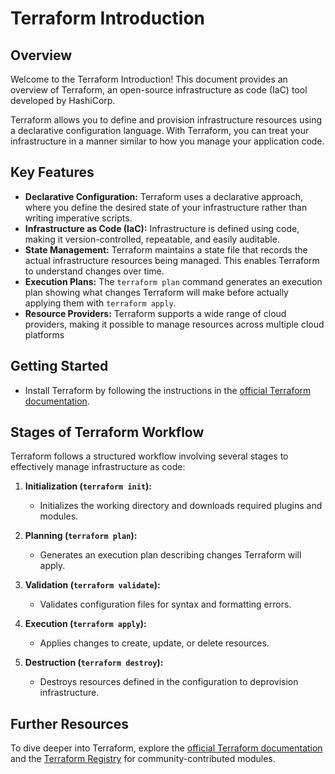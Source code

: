 # Terraform Introduction

## Overview

Welcome to the Terraform Introduction! This document provides an overview of Terraform, an open-source infrastructure as code (IaC) tool developed by HashiCorp.

Terraform allows you to define and provision infrastructure resources using a declarative configuration language. With Terraform, you can treat your infrastructure in a manner similar to how you manage your application code.

## Key Features

- **Declarative Configuration:** Terraform uses a declarative approach, where you define the desired state of your infrastructure rather than writing imperative scripts.
- **Infrastructure as Code (IaC):** Infrastructure is defined using code, making it version-controlled, repeatable, and easily auditable.
- **State Management:** Terraform maintains a state file that records the actual infrastructure resources being managed. This enables Terraform to understand changes over time.
- **Execution Plans:** The `terraform plan` command generates an execution plan showing what changes Terraform will make before actually applying them with `terraform apply`.
- **Resource Providers:** Terraform supports a wide range of cloud providers, making it possible to manage resources across multiple cloud platforms
## Getting Started

- Install Terraform by following the instructions in the [official Terraform documentation](https://www.terraform.io/docs/cli/index.html).

## Stages of Terraform Workflow

Terraform follows a structured workflow involving several stages to effectively manage infrastructure as code:

1. **Initialization (`terraform init`):**
   - Initializes the working directory and downloads required plugins and modules.

2. **Planning (`terraform plan`):**
   - Generates an execution plan describing changes Terraform will apply.

3. **Validation (`terraform validate`):**
   - Validates configuration files for syntax and formatting errors.

4. **Execution (`terraform apply`):**
   - Applies changes to create, update, or delete resources.

5. **Destruction (`terraform destroy`):**
   - Destroys resources defined in the configuration to deprovision infrastructure.
  
## Further Resources

To dive deeper into Terraform, explore the [official Terraform documentation](https://www.terraform.io/docs/index.html) and the [Terraform Registry](https://registry.terraform.io/) for community-contributed modules.

